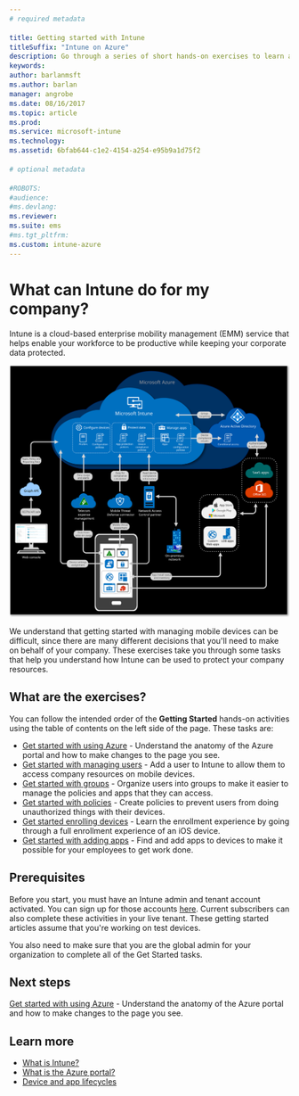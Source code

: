 ```yaml
---
# required metadata

title: Getting started with Intune
titleSuffix: "Intune on Azure"
description: Go through a series of short hands-on exercises to learn about Intune.
keywords:
author: barlanmsft
ms.author: barlan
manager: angrobe
ms.date: 08/16/2017
ms.topic: article
ms.prod:
ms.service: microsoft-intune
ms.technology:
ms.assetid: 6bfab644-c1e2-4154-a254-e95b9a1d75f2

# optional metadata

#ROBOTS:
#audience:
#ms.devlang:
ms.reviewer:
ms.suite: ems
#ms.tgt_pltfrm:
ms.custom: intune-azure
---
```


# What can Intune do for my company?

Intune is a cloud-based enterprise mobility management (EMM) service that helps enable your workforce to be productive while keeping your corporate data protected.

![High-level architectural diagram for Microsoft Intune](/intune/media/intunearchitecture.svg)

We understand that getting started with managing mobile devices can be difficult, since there are many different decisions that you'll need to make on behalf of your company. These exercises take you through some tasks that help you understand how Intune can be used to protect your company resources. 

## What are the exercises?

You can follow the intended order of the __Getting Started__ hands-on activities using the table of contents on the left side of the page. These tasks are:

* [Get started with using Azure](get-started-azure.md) - Understand the anatomy of the Azure portal and how to make changes to the page you see.
* [Get started with managing users](get-started-users.md) - Add a user to Intune to allow them to access company resources on mobile devices.
* [Get started with groups](get-started-groups.md) - Organize users into groups to make it easier to manage the policies and apps that they can access.
* [Get started with policies](get-started-policies.md) - Create policies to prevent users from doing unauthorized things with their devices.
* [Get started enrolling devices](get-started-enroll.md) - Learn the enrollment experience by going through a full enrollment experience of an iOS device.
* [Get started with adding apps](get-started-apps.md) - Find and add apps to devices to make it possible for your employees to get work done.

## Prerequisites

Before you start, you must have an Intune admin and tenant account activated. You can sign up for those accounts [here](https://portal.office.com/Signup/Signup.aspx?OfferId=40BE278A-DFD1-470a-9EF7-9F2596EA7FF9&dl=INTUNE_A&ali=1#0%20). Current subscribers can also complete these activities in your live tenant. These getting started articles assume that you're working on test devices.

You also need to make sure that you are the global admin for your organization to complete all of the Get Started tasks.

## Next steps

[Get started with using Azure](get-started-azure.md) - Understand the anatomy of the Azure portal and how to make changes to the page you see.

## Learn more

* [What is Intune?](introduction-intune.md)
* [What is the Azure portal?](what-is-intune.md)
* [Device and app lifecycles](introduction-device-app-lifecycles.md)
